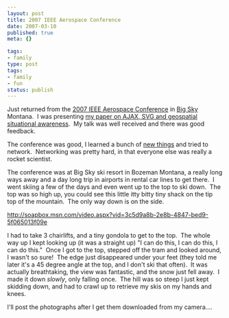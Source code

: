 ```yaml
---
layout: post
title: 2007 IEEE Aerospace Conference
date: 2007-03-10
published: true
meta: {}

tags:
- family
type: post
tags:
- family
- fun
status: publish
---
```



Just returned from the [2007 IEEE Aerospace Conference](http://www.aeroconf.org/) in [Big Sky](http://www.bigskyresort.com/) Montana.  I was presenting [my paper on AJAX, SVG and geospatial situational awareness](http://blog.andyeick.com/2007/01/09/GeoBoosttrade+An+AJAX+Web+20+Collaborative+Geospatial+Visualization+Framework.aspx).  My talk was well received and there was good feedback.



The conference was good, I learned a bunch of [new things](http://www.aeroconf.org/2007_web/2007%20IEEE%20Aerospace%20Conference%20Papers%20with%20Presenter%20and%20Title.htm) and tried to network.  Networking was pretty hard, in that everyone else was really a rocket scientist.



The conference was at Big Sky ski resort in Bozeman Montana, a really long ways away and a day long trip in airports in rental car lines to get there.  I went skiing a few of the days and even went up to the top to ski down.  The top was so high up, you could see this little itty bitty tiny shack on the tip top of the mountain.  The only way down is on the side.



<http://soapbox.msn.com/video.aspx?vid=3c5d9a8b-2e8b-4847-bed9-5f065013f09e>



I had to take 3 chairlifts, and a tiny gondola to get to the top.  The whole way up I kept looking up (it was a straight up) "I can do this, I can do this, I can do this."  Once I got to the top, stepped off the tram and looked around, I wasn't so sure!  The edge just disappeared under your feet (they told me later it's a 45 degree angle at the top, and I don't ski that often).  It was actually breathtaking, the view was fantastic, and the snow just fell away.  I made it down _slowly_, only falling once.  The hill was so steep I just kept skidding down, and had to crawl up to retrieve my skis on my hands and knees.



I'll post the photographs after I get them downloaded from my camera....

